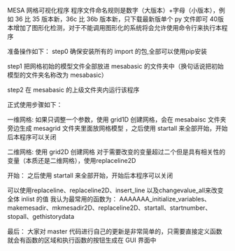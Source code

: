 MESA 网格可视化程序 
程序文件命名规则是数字（大版本）+字母（小版本），例如 36 比 35 版本新，36c 比 36b 版本新，只下载最新版单个 py 文件即可
40版本增加了图形化检测，对于不能调用图形化的系统将会允许使用命令行来执行本程序

准备操作如下：
step0 确保安装所有的 import 的包,全部可以使用pip安装

step1 把网格初始的模型文件全部放进 mesabasic 的文件夹中（换句话说把初始模型的文件夹名称改为 mesabasic）

step2 在 mesabasic 的上级文件夹内运行该程序




正式使用步骤如下：

一维网格:
如果只调整一个参数，使用 grid1D 创建网格，会在 mesabaisc 文件夹旁边生成 mesagrid 文件夹里面放网格模型
，之后使用 startall 来全部开始，开始后本程序可以关闭

二维网格:
使用 grid2D 创建网格
对于需要改变的变量超过二个但是具有相关性的变量（本质还是二维网格），使用replaceline2D

开始：
之后使用 startall 来全部开始，开始后本程序可以关闭

可以使用replaceline、replaceline2D、insert_line 以及changevalue_all来改变全体 inlist 的值
我认为最常用的函数为：
AAAAAAA_initialize_variables、makemesadir、mkmesadir2D、replaceline2D、startall、startnumber、stopall、gethistorydata



最后：
大家对 master 代码进行自己的更新是非常简单的，只需要直接定义函数就会有函数的区域和执行函数的按钮生成在 GUI 界面中

